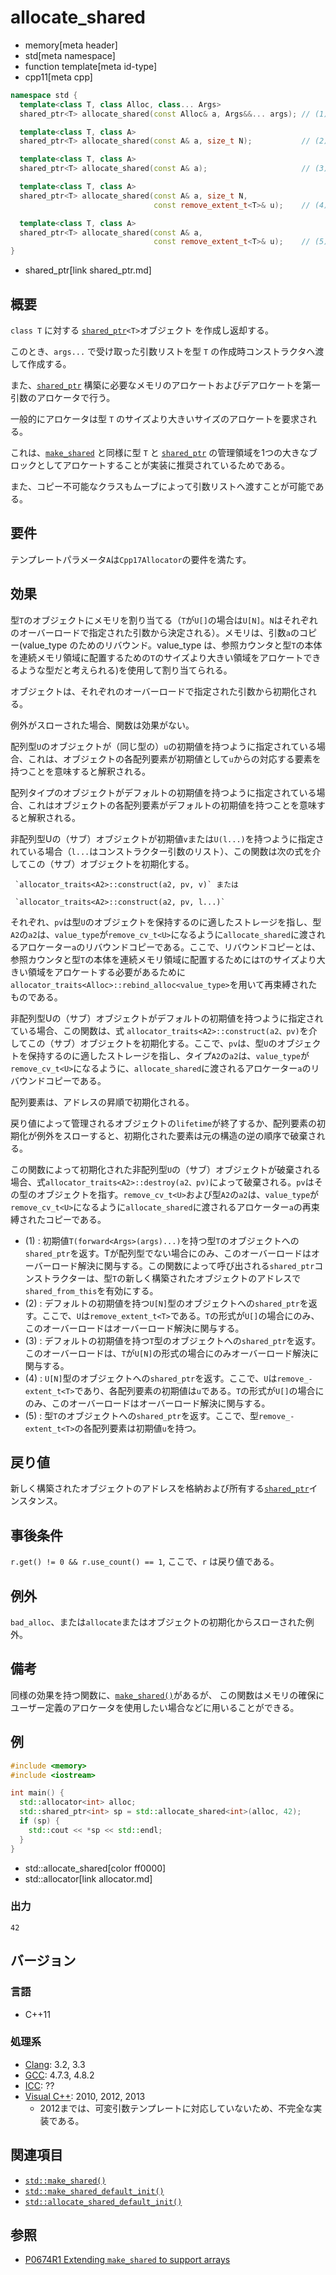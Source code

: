 # allocate_shared
* memory[meta header]
* std[meta namespace]
* function template[meta id-type]
* cpp11[meta cpp]

```cpp
namespace std {
  template<class T, class Alloc, class... Args>
  shared_ptr<T> allocate_shared(const Alloc& a, Args&&... args); // (1)

  template<class T, class A>
  shared_ptr<T> allocate_shared(const A& a, size_t N);           // (2) C++20 から

  template<class T, class A>
  shared_ptr<T> allocate_shared(const A& a);                     // (3) C++20 から

  template<class T, class A>
  shared_ptr<T> allocate_shared(const A& a, size_t N,
                                const remove_extent_t<T>& u);    // (4) C++20 から

  template<class T, class A>
  shared_ptr<T> allocate_shared(const A& a,
                                const remove_extent_t<T>& u);    // (5) C++20 から  
}
```
* shared_ptr[link shared_ptr.md]

## 概要
`class T` に対する [`shared_ptr`](shared_ptr.md)`<T>`オブジェクト を作成し返却する。

このとき、`args...` で受け取った引数リストを型 `T` の作成時コンストラクタへ渡して作成する。

また、[`shared_ptr`](shared_ptr.md) 構築に必要なメモリのアロケートおよびデアロケートを第一引数のアロケータで行う。

一般的にアロケータは型 `T` のサイズより大きいサイズのアロケートを要求される。

これは、[`make_shared`](/reference/memory/make_shared.md) と同様に型 `T` と [`shared_ptr`](shared_ptr.md) の管理領域を1つの大きなブロックとしてアロケートすることが実装に推奨されているためである。

また、コピー不可能なクラスもムーブによって引数リストへ渡すことが可能である。


## 要件
テンプレートパラメータ`A`は`Cpp17Allocator`の要件を満たす。


## 効果
型`T`のオブジェクトにメモリを割り当てる（`T`が`U[]`の場合は`U[N]`。`N`はそれぞれのオーバーロードで指定された引数から決定される）。メモリは、引数`a`のコピー(value_­type のためのリバウンド。value_type は、参照カウンタと型`T`の本体を連続メモリ領域に配置するための`T`のサイズより大きい領域をアロケートできるような型だと考えられる)を使用して割り当てられる。

オブジェクトは、それぞれのオーバーロードで指定された引数から初期化される。

例外がスローされた場合、関数は効果がない。

配列型`U`のオブジェクトが（同じ型の）`u`の初期値を持つように指定されている場合、これは、オブジェクトの各配列要素が初期値として`u`からの対応する要素を持つことを意味すると解釈される。

配列タイプのオブジェクトがデフォルトの初期値を持つように指定されている場合、これはオブジェクトの各配列要素がデフォルトの初期値を持つことを意味すると解釈される。

非配列型Uの（サブ）オブジェクトが初期値`v`または`U(l...)`を持つように指定されている場合（`l...`はコンストラクター引数のリスト）、この関数は次の式を介してこの（サブ）オブジェクトを初期化する。

     `allocator_­traits<A2>::construct(a2, pv, v)` または

     `allocator_­traits<A2>::construct(a2, pv, l...)`

それぞれ、`pv`は型`U`のオブジェクトを保持するのに適したストレージを指し、型`A2`の`a2`は、`value_­type`が`remove_­cv_­t<U>`になるように`allocate_­shared`に渡されるアロケーター`a`のリバウンドコピーである。ここで、リバウンドコピーとは、参照カウンタと型`T`の本体を連続メモリ領域に配置するためには`T`のサイズより大きい領域をアロケートする必要があるために`allocator_traits<Alloc>::rebind_alloc<value_type>`を用いて再束縛されたものである。

非配列型Uの（サブ）オブジェクトがデフォルトの初期値を持つように指定されている場合、この関数は、式 `allocator_traits<A2>::construct(a2、pv)`を介してこの（サブ）オブジェクトを初期化する。ここで、`pv`は、型`U`のオブジェクトを保持するのに適したストレージを指し、タイプ`A2`の`a2`は、`value_type`が`remove_cv_t<U>`になるように、`allocate_shared`に渡されるアロケーター`a`のリバウンドコピーである。

配列要素は、アドレスの昇順で初期化される。

戻り値によって管理されるオブジェクトの`lifetime`が終了するか、配列要素の初期化が例外をスローすると、初期化された要素は元の構造の逆の順序で破棄される。

この関数によって初期化された非配列型`U`の（サブ）オブジェクトが破棄される場合、式`allocator_traits<A2>::destroy(a2、pv)`によって破棄される。`pv`はその型のオブジェクトを指す。`remove_cv_t<U>`および型`A2`の`a2`は、`value_type`が`remove_cv_t<U>`になるように`allocate_shared`に渡されるアロケーター`a`の再束縛されたコピーである。

- (1) : 初期値`T(forward<Args>(args)...)`を持つ型`T`のオブジェクトへの`shared_­ptr`を返す。Tが配列型でない場合にのみ、このオーバーロードはオーバーロード解決に関与する。この関数によって呼び出される`shared_­ptr`コンストラクターは、型`T`の新しく構築されたオブジェクトのアドレスで`shared_­from_­this`を有効にする。
- (2) : デフォルトの初期値を持つ`U[N]`型のオブジェクトへの`shared_­ptr`を返す。ここで、`U`は`remove_­extent_­t<T>`である。`T`の形式が`U[]`の場合にのみ、このオーバーロードはオーバーロード解決に関与する。
- (3) : デフォルトの初期値を持つ`T`型のオブジェクトへの`shared_­ptr`を返す。このオーバーロードは、`T`が`U[N]`の形式の場合にのみオーバーロード解決に関与する。
- (4) : `U[N]`型のオブジェクトへの`shared_­ptr`を返す。ここで、`U`は`remove_­extent_­t<T>`であり、各配列要素の初期値は`u`である。`T`の形式が`U[]`の場合にのみ、このオーバーロードはオーバーロード解決に関与する。
- (5) : 型`T`のオブジェクトへの`shared_­ptr`を返す。ここで、型`remove_­extent_­t<T>`の各配列要素は初期値`u`を持つ。

## 戻り値
新しく構築されたオブジェクトのアドレスを格納および所有する[`shared_­ptr`](shared_ptr.md)インスタンス。


## 事後条件
`r.get() != 0 && r.use_­count() == 1`, ここで、`r` は戻り値である。


## 例外
`bad_­alloc`、または`allocate`またはオブジェクトの初期化からスローされた例外。


## 備考
同様の効果を持つ関数に、[`make_shared()`](make_shared.md)があるが、
この関数はメモリの確保にユーザー定義のアロケータを使用したい場合などに用いることができる。


## 例
```cpp example
#include <memory>
#include <iostream>

int main() {
  std::allocator<int> alloc;
  std::shared_ptr<int> sp = std::allocate_shared<int>(alloc, 42);
  if (sp) {
    std::cout << *sp << std::endl;
  }
}
```
* std::allocate_shared[color ff0000]
* std::allocator[link allocator.md]

### 出力
```
42
```

## バージョン
### 言語
- C++11

### 処理系
- [Clang](/implementation.md#clang): 3.2, 3.3
- [GCC](/implementation.md#gcc): 4.7.3, 4.8.2
- [ICC](/implementation.md#icc): ??
- [Visual C++](/implementation.md#visual_cpp): 2010, 2012, 2013
    - 2012までは、可変引数テンプレートに対応していないため、不完全な実装である。


## 関連項目
- [`std::make_shared()`](make_shared.md)
- [`std::make_shared_default_init()`](make_shared_default_init.md)
- [`std::allocate_shared_default_init()`](allocate_shared_default_init.md)


## 参照
- [P0674R1 Extending `make_shared` to support arrays](http://www.open-std.org/jtc1/sc22/wg21/docs/papers/2017/p0674r1.html)
